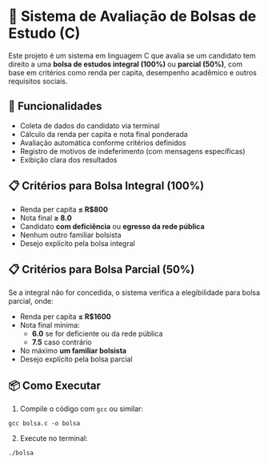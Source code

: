 # 🧾 Sistema de Avaliação de Bolsas de Estudo (C)

Este projeto é um sistema em linguagem C que avalia se um candidato tem direito a uma **bolsa de estudos integral (100%)** ou **parcial (50%)**, com base em critérios como renda per capita, desempenho acadêmico e outros requisitos sociais.

## 🚀 Funcionalidades

- Coleta de dados do candidato via terminal
- Cálculo da renda per capita e nota final ponderada
- Avaliação automática conforme critérios definidos
- Registro de motivos de indeferimento (com mensagens específicas)
- Exibição clara dos resultados

## 📋 Critérios para Bolsa Integral (100%)

- Renda per capita **≤ R$800**
- Nota final **≥ 8.0**
- Candidato **com deficiência** ou **egresso da rede pública**
- Nenhum outro familiar bolsista
- Desejo explícito pela bolsa integral

## 📋 Critérios para Bolsa Parcial (50%)

Se a integral não for concedida, o sistema verifica a elegibilidade para bolsa parcial, onde:

- Renda per capita **≤ R$1600**
- Nota final mínima:
  - **6.0** se for deficiente ou da rede pública
  - **7.5** caso contrário
- No máximo **um familiar bolsista**
- Desejo explícito pela bolsa parcial

## 📦 Como Executar

1. Compile o código com `gcc` ou similar:

```
gcc bolsa.c -o bolsa
```
2. Execute no terminal:
```
./bolsa
```
